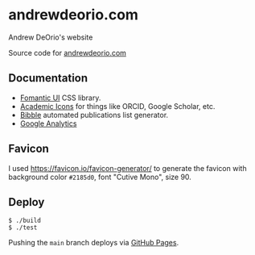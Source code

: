 # andrewdeorio.com
Andrew DeOrio's website

Source code for [andrewdeorio.com](http://andrewdeorio.com)


## Documentation
- [Fomantic UI](https://fomantic-ui.com/introduction/getting-started.html) CSS library.
- [Academic Icons](https://jpswalsh.github.io/academicons/) for things like ORCID, Google Scholar, etc.
- [Bibble](https://github.com/sampsyo/bibble) automated publications list generator.
- [Google Analytics](https://analytics.google.com/)


## Favicon
I used https://favicon.io/favicon-generator/ to generate the favicon with background color `#2185d0`, font "Cutive Mono", size 90.

## Deploy
```console
$ ./build
$ ./test
```

Pushing the `main` branch deploys via [GitHub Pages](https://pages.github.com/).
